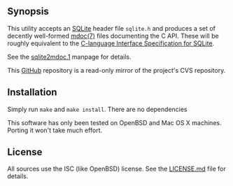 ## Synopsis

This utility accepts an [SQLite](https://www.sqlite.org) header file
`sqlite.h` and produces a set of decently well-formed
[mdoc(7)](http://man.openbsd.org/OpenBSD-current/man7/mdoc.7) files
documenting the C API.
These will be roughly equivalent to the [C-language Interface
Specification for SQLite](https://www.sqlite.org/c3ref/intro.html).

See the [sqlite2mdoc.1](sqlite2mdoc.1) manpage for details.

This [GitHub](https://www.github.com) repository is a read-only mirror
of the project's CVS repository.

## Installation

Simply run `make` and `make install`.
There are no dependencies

This software has only been tested on OpenBSD and Mac OS X machines.
Porting it won't take much effort.

## License

All sources use the ISC (like OpenBSD) license.
See the [LICENSE.md](LICENSE.md) file for details.
